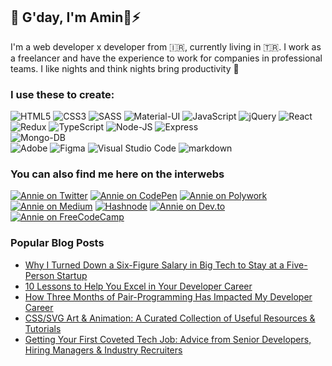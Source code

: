 ## 👋 G'day, I'm Amin🦄⚡️


I'm a web developer x developer from 🇮🇷, currently living in 🇹🇷. I work as a freelancer and have the experience to work for companies in professional teams.
I like nights and think nights bring productivity 🌙

### I use these to create:

<img alt="HTML5" src="https://img.shields.io/badge/html5%20-%23E34F26.svg?&style=for-the-badge&logo=html5&logoColor=white"/> <img alt="CSS3" src="https://img.shields.io/badge/css3%20-%231572B6.svg?&style=for-the-badge&logo=css3&logoColor=white"/> <img alt="SASS" src="https://img.shields.io/badge/SASS%20-hotpink.svg?&style=for-the-badge&logo=SASS&logoColor=white"/> <img alt="Material-UI" src="https://img.shields.io/badge/Material%20UI-0078d7.svg?&style=for-the-badge&logo=mui&logoColor=white"/> <img alt="JavaScript" src="https://img.shields.io/badge/javascript%20-%23323330.svg?&style=for-the-badge&logo=javascript&logoColor=%23F7DF1E"/> <img alt="jQuery" src="https://img.shields.io/badge/jQuery-0769AD?style=for-the-badge&logo=jquery&logoColor=white" /> <img alt="React" src="https://img.shields.io/badge/react%20-%2320232a.svg?&style=for-the-badge&logo=react&logoColor=%2361DAFB"/> <img alt="Redux" src="https://img.shields.io/badge/redux%20-%23593d88.svg?&style=for-the-badge&logo=redux&logoColor=white"/> <img alt="TypeScript" src="https://img.shields.io/badge/typescript%20-%23007ACC.svg?&style=for-the-badge&logo=typescript&logoColor=white"/> <img alt="Node-JS" src="https://img.shields.io/badge/Node%20js%20-%23323330.svg?&style=for-the-badge&logo=Node.js&logoColor=green"/> <img alt="Express" src="https://img.shields.io/badge/Express%20-000000?&style=for-the-badge&logo=Express&logoColor=white"/> <br />
<img alt="Mongo-DB" src="https://img.shields.io/badge/Mongo%20DB%20-grey?&style=for-the-badge&logo=MongoDB&logoColor=green"/> <br />
<img alt="Adobe" src="https://img.shields.io/badge/adobe%20-%23FF0000.svg?&style=for-the-badge&logo=adobe&logoColor=white"/> <img alt="Figma" src="https://img.shields.io/badge/figma%20-%23F24E1E.svg?&style=for-the-badge&logo=figma&logoColor=white"/> <img alt="Visual Studio Code" src="https://img.shields.io/badge/Visual%20Studio%20Code-0078d7.svg?&style=for-the-badge&logo=visual-studio-code&logoColor=white"/> <img alt="markdown" src="https://img.shields.io/badge/Markdown-000000?style=for-the-badge&logo=markdown&logoColor=white"/>

### You can also find me here on the interwebs

[<img alt="Annie on Twitter" src="https://img.shields.io/badge/Twitter-1DA1F2?style=for-the-badge&logo=twitter&logoColor=white"/>](https://twitter.com/anniebombanie_)
[<img alt="Annie on CodePen" src="https://img.shields.io/badge/Codepen-000000?style=for-the-badge&logo=codepen&logoColor=white"/>](https://codepen.io/anniebombanie)
[<img alt="Annie on Polywork" src="https://img.shields.io/badge/polywork-543DE0?style=for-the-badge&logo=polywork&logoColor=white"/>](https://updates.anniebombanie.com/)
[<img alt="Annie on Medium" src="https://img.shields.io/badge/Medium-12100E?style=for-the-badge&logo=medium&logoColor=white"/>](https://anniebombanie.medium.com/)
[<img alt="Hashnode" src="https://img.shields.io/badge/Hashnode-2962FF?style=for-the-badge&logo=hashnode&logoColor=white"/>](https://blog.anniebombanie.com/)
[<img alt="Annie on Dev.to" src="https://img.shields.io/badge/dev.to-0A0A0A?style=for-the-badge&logo=devdotto&logoColor=white"/>](https://dev.to/anniebombanie)
[<img alt="Annie on FreeCodeCamp" src="https://img.shields.io/badge/freecodecamp-27273D?style=for-the-badge&logo=freecodecamp&logoColor=white"/>](https://www.freecodecamp.org/news/author/anniebombanie/)

### Popular Blog Posts
* [Why I Turned Down a Six-Figure Salary in Big Tech to Stay at a Five-Person Startup](https://blog.anniebombanie.com/why-i-turned-down-a-six-figure-salary-in-big-tech-to-stay-at-a-five-person-startup?source=annie)
* [10 Lessons to Help You Excel in Your Developer Career](https://blog.anniebombanie.com/10-lessons-to-help-you-excel-in-your-developer-career?source=annie)
* [How Three Months of Pair-Programming Has Impacted My Developer Career](https://blog.anniebombanie.com/how-three-months-of-pair-programming-impacted-my-developer-career?source=annie)
* [CSS/SVG Art & Animation: A Curated Collection of Useful Resources & Tutorials](https://blog.anniebombanie.com/css-svg-art-animation-a-curated-collection-of-useful-resources-tutorials?source=annie)
* [Getting Your First Coveted Tech Job: Advice from Senior Developers, Hiring Managers & Industry Recruiters](https://blog.anniebombanie.com/getting-your-first-coveted-tech-job-advice-from-senior-developers-hiring-managers-industry-recruiters?source=annie)

<!--
**anniebombanie/anniebombanie** is a ✨ _special_ ✨ repository because its `README.md` (this file) appears on your GitHub profile.

Here are some ideas to get you started:

- 🔭 I’m currently working on ...
- 🌱 I’m currently learning ...
- 👯 I’m looking to collaborate on ...
- 🤔 I’m looking for help with ...
- 💬 Ask me about ...
- 📫 How to reach me: ...
- 😄 Pronouns: ...
- ⚡ Fun fact: ...

-->

